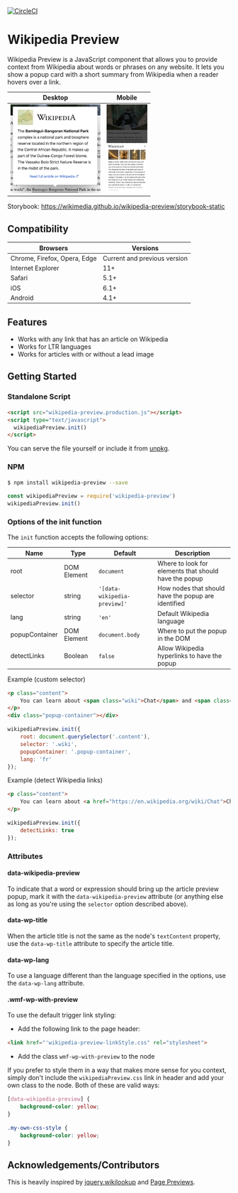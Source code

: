 [![CircleCI](https://circleci.com/gh/wikimedia/wikipedia-preview/tree/master.svg?style=svg)](https://circleci.com/gh/wikimedia/wikipedia-preview/tree/master)

# Wikipedia Preview

Wikipedia Preview is a JavaScript component that allows you to provide context from Wikipedia about words or phrases on any website. It lets you show a popup card with a short summary from Wikipedia when a reader hovers over a link.

Desktop | Mobile 
--- | ---
<img src="./screenshot-hover.png" height="200" alt="Chat"/> | <img src="./screenshot-touch.png" height="200" alt="Chat"/>

Storybook: https://wikimedia.github.io/wikipedia-preview/storybook-static

## Compatibility

Browsers | Versions
--- | ---
Chrome, Firefox, Opera, Edge | Current and previous version
Internet Explorer | 11+
Safari | 5.1+
iOS | 6.1+
Android | 4.1+


## Features

* Works with any link that has an article on Wikipedia
* Works for LTR languages
* Works for articles with or without a lead image

## Getting Started

### Standalone Script

```html
<script src="wikipedia-preview.production.js"></script>
<script type="text/javascript">
  wikipediaPreview.init()
</script>
```
You can serve the file yourself or include it from [unpkg](https://unpkg.com/browse/wikipedia-preview@latest/dist/wikipedia-preview.production.js).

### NPM
```bash
$ npm install wikipedia-preview --save
```

```javascript
const wikipediaPreview = require('wikipedia-preview')
wikipediaPreview.init()
```

### Options of the init function

The `init` function accepts the following options:

Name | Type | Default | Description
--- | --- | --- | ---
root | DOM Element | `document` | Where to look for elements that should have the popup
selector | string | `'[data-wikipedia-preview]'` | How nodes that should have the popup are identified
lang | string | `'en'` | Default Wikipedia language
popupContainer | DOM Element | `document.body` | Where to put the popup in the DOM
detectLinks | Boolean | `false` | Allow Wikipedia hyperlinks to have the popup

Example (custom selector)
```html
<p class="content">
	You can learn about <span class="wiki">Chat</span> and <span class="wiki">Chien</span> from Wikipedia.
</p>
<div class="popup-container"></div>
```

```javascript
wikipediaPreview.init({
	root: document.querySelector('.content'),
	selector: '.wiki',
	popupContainer: '.popup-container',
	lang: 'fr'
});
```

Example (detect Wikipedia links)
```html
<p class="content">
	You can learn about <a href="https://en.wikipedia.org/wiki/Chat">Chat</a> and <a href="https://en.wikipedia.org/wiki/Chien">Chien</a> from Wikipedia.
</p>
```

```javascript
wikipediaPreview.init({
	detectLinks: true
});
```

### Attributes

#### data-wikipedia-preview

To indicate that a word or expression should bring up the article preview popup, mark it with the `data-wikipedia-preview` attribute (or anything else as long as you're using the `selector` option described above).

#### data-wp-title

When the article title is not the same as the node's `textContent` property, use the `data-wp-title` attribute to specify the article title.

#### data-wp-lang

To use a language different than the language specified in the options, use the `data-wp-lang` attribute.

#### .wmf-wp-with-preview

To use the default trigger link styling:

* Add the following link to the page header:
```html
<link href="'wikipedia-preview-linkStyle.css" rel="stylesheet">
```
* Add the class `wmf-wp-with-preview` to the node

If you prefer to style them in a way that makes more sense for you context, simply don't include the `wikipediaPreview.css` link in header and add your own class to the node. Both of these are valid ways:

```css
[data-wikipedia-preview] {
	background-color: yellow;
}
```

```css
.my-own-css-style {
	background-color: yellow;
}
```

## Acknowledgements/Contributors

This is heavily inspired by [jquery.wikilookup](https://github.com/mooeypoo/jquery.wikilookup) and [Page Previews](https://www.mediawiki.org/wiki/Page_Previews).

